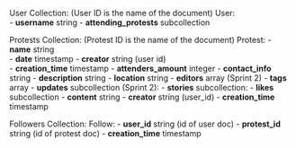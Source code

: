 User Collection:  (User ID is the name of the document)
	User:	
	-  **username** string
	-  **attending_protests** subcollection  

Protests Collection: (Protest ID is the name of the document)
	Protest:
	- **name** string  
	- **date** timestamp
	- **creator** string (user id)  
	- **creation_time** timestamp
	- **attenders_amount** integer
	- **contact_info** string
	- **description** string
	- **location** string
	- **editors** array (Sprint 2)
	- **tags** array
	- **updates** subcollection (Sprint 2):
	- **stories** subcollection:
	- **likes** subcollection
		- **content** string
	    - **creator** string (user_id)
	    - **creation_time** timestamp

  
Followers Collection:
	Follow:
	- **user_id** string (id of user doc) 
	- **protest_id** string (id of protest doc) 
	- **creation_time** timestamp